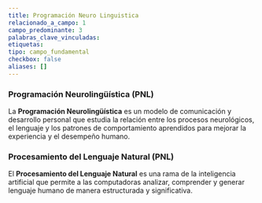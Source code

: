 ```yaml
---
title: Programación Neuro Linguistica
relacionado_a_campo: 1
campo_predominante: 3
palabras_clave_vinculadas: 
etiquetas: 
tipo: campo_fundamental
checkbox: false
aliases: []
---
```

### Programación Neurolingüística (PNL)

La **Programación Neurolingüística** es un modelo de comunicación y desarrollo personal que estudia la relación entre los procesos neurológicos, el lenguaje y los patrones de comportamiento aprendidos para mejorar la experiencia y el desempeño humano.

### Procesamiento del Lenguaje Natural (PNL)

El **Procesamiento del Lenguaje Natural** es una rama de la inteligencia artificial que permite a las computadoras analizar, comprender y generar lenguaje humano de manera estructurada y significativa.